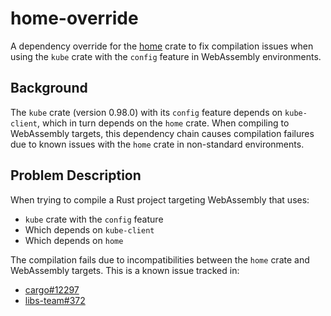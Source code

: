 # home-override

A dependency override for the [home](https://crates.io/crates/home) crate to fix compilation issues when using the `kube` crate with the `config` feature in WebAssembly environments.

## Background

The `kube` crate (version 0.98.0) with its `config` feature depends on `kube-client`, which in turn depends on the `home` crate. When compiling to WebAssembly targets, this dependency chain causes compilation failures due to known issues with the `home` crate in non-standard environments.

## Problem Description

When trying to compile a Rust project targeting WebAssembly that uses:
- `kube` crate with the `config` feature
- Which depends on `kube-client`
- Which depends on `home`

The compilation fails due to incompatibilities between the `home` crate and WebAssembly targets. This is a known issue tracked in:
- [cargo#12297](https://github.com/rust-lang/cargo/issues/12297)
- [libs-team#372](https://github.com/rust-lang/libs-team/issues/372)
